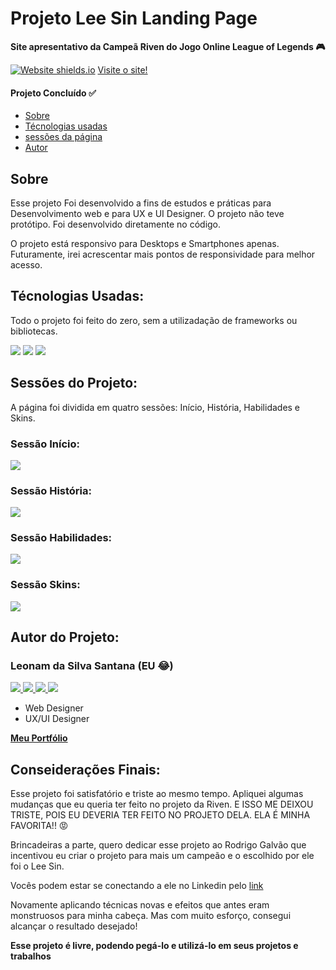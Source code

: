 <h1> Projeto Lee Sin Landing Page </h1>
<p><b>Site apresentativo da Campeã Riven do Jogo Online League of Legends 🎮</b></p>

[![Website shields.io](https://img.shields.io/website-up-down-green-red/http/shields.io.svg)](http://shields.io/)
<a href="https://leehsanttana.github.io/lee-sin-landing-page/#inicio"> Visite o site! </a>

<h4> 
	Projeto Concluído ✅
</h4>

<ul>
 <li><a href="#sobre">Sobre</a></li>
 <li><a href="#tecnologias">Técnologias usadas</a></li> 
 <li><a href="#sessoes">sessões da página</a></li>
 <li><a href="#autor">Autor</a></li> 
</ul>

<h2 id="sobre">Sobre</h2>
<p>Esse projeto Foi desenvolvido a fins de estudos e práticas para Desenvolvimento web e para UX e UI Designer. O projeto não teve protótipo.
Foi desenvolvido diretamente no código.</p>

<p>O projeto está responsivo para Desktops e Smartphones apenas. Futuramente, irei acrescentar mais pontos de responsividade para melhor acesso.</p>

<h2 id="tecnologias">Técnologias Usadas:</h2>

<p> Todo o projeto foi feito do zero, sem a utilizadação de frameworks ou bibliotecas. </p>

<p>
  <img src="https://img.shields.io/badge/HTML5-E34F26?style=for-the-badge&logo=html5&logoColor=white" />
  <img src="https://img.shields.io/badge/CSS3-1572B6?style=for-the-badge&logo=css3&logoColor=white" />
  <img src="https://img.shields.io/badge/JavaScript-323330?style=for-the-badge&logo=javascript&logoColor=F7DF1E" />
</p>

<h2 id="sessoes">Sessões do Projeto:</h2>

<p>A página foi dividida em quatro sessões: Início, História, Habilidades e Skins.<p>

<h3>Sessão Início:</h3>
<img src="https://live.staticflickr.com/65535/51314212881_05d3954154_k.jpg" />

<h3>Sessão História:</h3>
<img src="https://live.staticflickr.com/65535/51314212876_1252756020_k.jpg" />

<h3>Sessão Habilidades:</h3>
<img src="https://live.staticflickr.com/65535/51313473322_389e7c94c0_k.jpg" />

<h3>Sessão Skins:</h3>
<img src="https://live.staticflickr.com/65535/51314942899_393f9c2e34_k.jpg" />

<h2 id="autor">Autor do Projeto:</h2>

<h3>Leonam da Silva Santana (EU 😂)</h3>

<p> 
  <a href="https://www.linkedin.com/in/leonam-santana-5352a61b3/">
    <img src="https://img.shields.io/badge/LinkedIn-0077B5?style=for-the-badge&logo=linkedin&logoColor=white" />
  </a> 
  <a href="https://github.com/leehsanttana/">
    <img src="https://img.shields.io/badge/GitHub-100000?style=for-the-badge&logo=github&logoColor=white" />
  </a> 
  <a href="https://www.instagram.com/leonam.santtana/?igshid=s2debj44nc6v/">
    <img src="https://img.shields.io/badge/Instagram-E4405F?style=for-the-badge&logo=instagram&logoColor=white" />
  </a> 
  <a href="https://api.whatsapp.com/send?phone=5521976370007/">
    <img src="https://img.shields.io/badge/WhatsApp-25D366?style=for-the-badge&logo=whatsapp&logoColor=white" />
  </a>   
</p>

<ul>
  <li>Web Designer</li>
  <li>UX/UI Designer</li>
</ul>

<a href="https://leehsanttana.github.io/personal-portfolio/" target="_blanck"><b>Meu Portfólio</b></a>

<h2 id="consideracoes">Conseiderações Finais:</h2>

<p>
Esse projeto foi satisfatório e triste ao mesmo tempo. Apliquei algumas mudanças que eu queria ter feito no projeto da Riven. E ISSO ME DEIXOU TRISTE, POIS EU DEVERIA TER FEITO NO PROJETO DELA. ELA É MINHA FAVORITA!! 😡
</p>

<p> Brincadeiras a parte, quero dedicar esse projeto ao Rodrigo Galvão que incentivou eu criar o projeto para mais um campeão e o escolhido por ele foi o Lee Sin.
<p> Vocês podem estar se conectando a ele no Linkedin pelo <a href="https://www.linkedin.com/feed/update/urn:li:activity:6818930046653227008/">link</a>

<p> Novamente aplicando técnicas novas e efeitos que antes eram monstruosos para minha cabeça. Mas com muito esforço, consegui alcançar o resultado desejado!</p>

<p><b>Esse projeto é livre, podendo pegá-lo e utilizá-lo em seus projetos e trabalhos <b></p>
